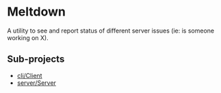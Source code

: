 Meltdown
========

A utility to see and report status of different server issues (ie: is someone working on X).

Sub-projects
------------

* [cli/Client](https://github.com/WKLive/meltdown/tree/master/cli)
* [server/Server](https://github.com/WKLive/meltdown/tree/master/server)
